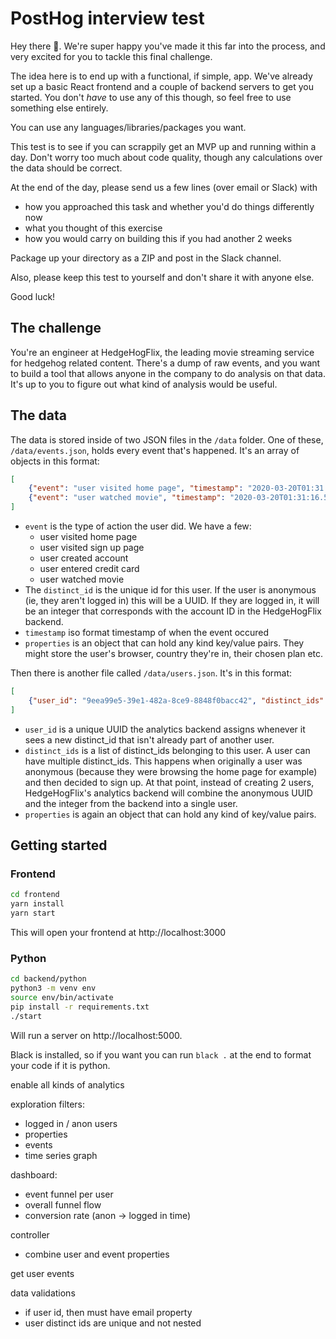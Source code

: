 # PostHog interview test

Hey there 👋. We're super happy you've made it this far into the process, and very excited for you to tackle this final challenge.

The idea here is to end up with a functional, if simple, app. We've already set up a basic React frontend and a couple of backend servers to get you started. You don't _have_ to use any of this though, so feel free to use something else entirely.

You can use any languages/libraries/packages you want.

This test is to see if you can scrappily get an MVP up and running within a day. Don't worry too much about code quality, though any calculations over the data should be correct.

At the end of the day, please send us a few lines (over email or Slack) with
- how you approached this task and whether you'd do things differently now
- what you thought of this exercise
- how you would carry on building this if you had another 2 weeks

Package up your directory as a ZIP and post in the Slack channel.

Also, please keep this test to yourself and don't share it with anyone else.

Good luck!


## The challenge

You're an engineer at HedgeHogFlix, the leading movie streaming service for hedgehog related content. There's a dump of raw events, and you want to build a tool that allows anyone in the company to do analysis on that data. It's up to you to figure out what kind of analysis would be useful.


## The data

The data is stored inside of two JSON files in the `/data` folder. One of these, `/data/events.json`, holds every event that's happened. It's an array of objects in this format:

```json
[
    {"event": "user visited home page", "timestamp": "2020-03-20T01:31:12.467113+00:00", "distinct_id": "bbc72ed3-ede2-41d7-aa16-d441f5c19d8b", "properties": {"country": "UK"}},
    {"event": "user watched movie", "timestamp": "2020-03-20T01:31:16.597312+00:00", "distinct_id": "2085", "properties": {"country": "Canada"}}
]
```

- `event` is the type of action the user did. We have a few:
    - user visited home page
    - user visited sign up page
    - user created account
    - user entered credit card
    - user watched movie
- The `distinct_id` is the unique id for this user. If the user is anonymous (ie, they aren't logged in) this will be a UUID. If they are logged in, it will be an integer that corresponds with the account ID in the HedgeHogFlix backend.
- `timestamp` iso format timestamp of when the event occured
- `properties` is an object that can hold any kind key/value pairs. They might store the user's browser, country they're in, their chosen plan etc.

Then there is another file called `/data/users.json`. It's in this format:

```json
[
    {"user_id": "9eea99e5-39e1-482a-8ce9-8848f0bacc42", "distinct_ids": ["bbc72ed3-ede2-41d7-aa16-d441f5c19d8b", "2085"], "properties": {"email": "jane@gmail.com"}},
]
```

- `user_id` is a unique UUID the analytics backend assigns whenever it sees a new distinct_id that isn't already part of another user.
- `distinct_ids` is a list of distinct_ids belonging to this user. A user can have multiple distinct_ids. This happens when originally a user was anonymous (because they were browsing the home page for example) and then decided to sign up. At that point, instead of creating 2 users, HedgeHogFlix's analytics backend will combine the anonymous UUID and the integer from the backend into a single user.
- `properties` is again an object that can hold any kind of key/value pairs.

## Getting started

### Frontend

```bash
cd frontend
yarn install
yarn start
```

This will open your frontend at http://localhost:3000

### Python

```bash
cd backend/python
python3 -m venv env
source env/bin/activate
pip install -r requirements.txt
./start
```

Will run a server on http://localhost:5000.

Black is installed, so if you want you can run `black .` at the end to format your code if it is python.


enable all kinds of analytics

exploration
filters:
- logged in / anon users
- properties
- events
- time series graph


dashboard:
- event funnel per user
- overall funnel flow
- conversion rate (anon -> logged in time)


controller
- combine user and event properties


get user events

data validations
- if user id, then must have email property
- user distinct ids are unique and not nested


